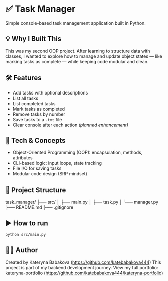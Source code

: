 # ✅ Task Manager

Simple console-based task management application built in Python.

## 💡 Why I Built This

This was my second OOP project. After learning to structure data with classes, I wanted to explore how to manage and update object states — like marking tasks as complete — while keeping code modular and clean.

## 🛠 Features

- Add tasks with optional descriptions  
- List all tasks  
- List completed tasks  
- Mark tasks as completed  
- Remove tasks by number  
- Save tasks to a `.txt` file  
- Clear console after each action *(planned enhancement)*

## 🔧 Tech & Concepts

- Object-Oriented Programming (OOP): encapsulation, methods, attributes  
- CLI-based logic: input loops, state tracking  
- File I/O for saving tasks  
- Modular code design (SRP mindset)

## 📁 Project Structure

task_manager/
├── src/
│   ├── main.py
│   ├── task.py
│   └── manager.py
├── README.md
├── .gitignore

## ▶️ How to run
```bash
python src/main.py
```

## 👩‍💻 Author

Created by Kateryna Babakova (https://github.com/katebabakova444)
This project is part of my backend development journey.
View my full portfolio: kateryna-portfolio (https://github.com/katebabakova444/kateryna-portfolio)